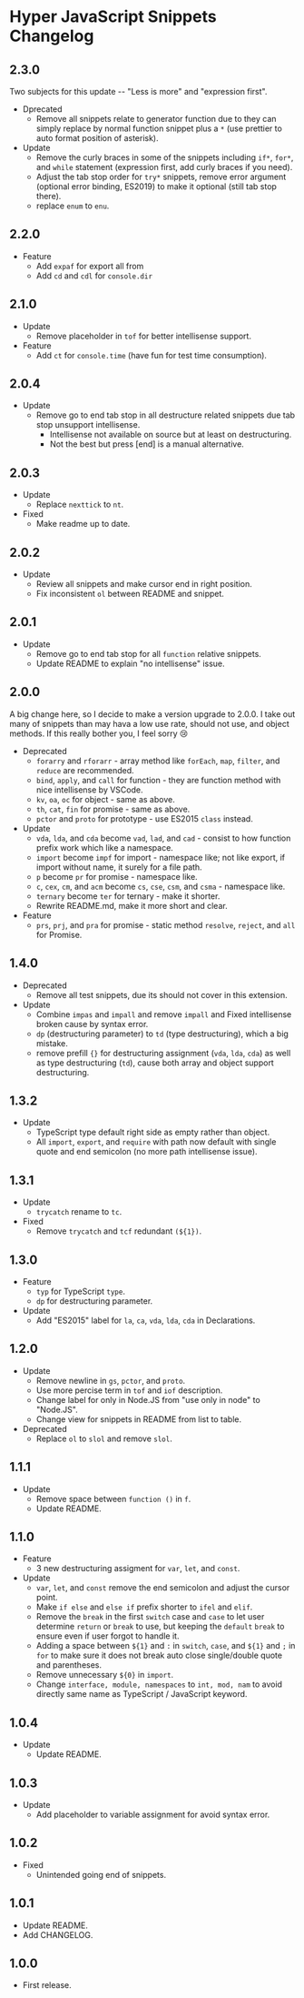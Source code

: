 # Hyper JavaScript Snippets Changelog

## 2.3.0
Two subjects for this update -- "Less is more" and "expression first".

- Dprecated
  - Remove all snippets relate to generator function due to they can simply replace by normal function snippet plus a `*` (use prettier to auto format position of asterisk).
- Update
  - Remove the curly braces in some of the snippets including `if*`, `for*`, and `while` statement (expression first, add curly braces if you need).
  - Adjust the tab stop order for `try*` snippets, remove error argument (optional error binding, ES2019) to make it optional (still tab stop there).
  - replace `enum` to `enu`.

## 2.2.0
- Feature
  - Add `expaf` for export all from
  - Add `cd` and `cdl` for `console.dir`

## 2.1.0
- Update
  - Remove placeholder in `tof` for better intellisense support.
- Feature
  - Add `ct` for `console.time` (have fun for test time consumption).

## 2.0.4
- Update
  - Remove go to end tab stop in all destructure related snippets due tab stop unsupport intellisense.
    - Intellisense not available on source but at least on destructuring.
    - Not the best but press [end] is a manual alternative.

## 2.0.3
- Update
  - Replace `nexttick` to `nt`.
- Fixed
  - Make readme up to date.

## 2.0.2
- Update
  - Review all snippets and make cursor end in right position.
  - Fix inconsistent `ol` between README and snippet.

## 2.0.1
- Update
  - Remove go to end tab stop for all `function` relative snippets.
  - Update README to explain "no intellisense" issue.

## 2.0.0
A big change here, so I decide to make a version upgrade to 2.0.0. I take out many of snippets than may hava a low use rate, should not use, and object methods. If this really bother you, I feel sorry 😢

- Deprecated
  - `forarry` and `rforarr` - array method like `forEach`, `map`, `filter`, and `reduce` are recommended.
  - `bind`, `apply`, and `call` for function - they are function method with nice intellisense by VSCode.
  - `kv`, `oa`, `oc` for object - same as above.
  - `th`, `cat`, `fin` for promise - same as above.
  - `pctor` and `proto` for prototype - use ES2015 `class` instead.
- Update
  - `vda`, `lda`, and `cda` become `vad`, `lad`, and `cad` - consist to how function prefix work which like a namespace.
  - `import` become `impf` for import - namespace like; not like export, if import without name, it surely for a file path.
  - `p` become `pr` for promise - namespace like.
  - `c`, `cex`, `cm`, and `acm` become `cs`, `cse`, `csm`, and `csma` - namespace like.
  - `ternary` become `ter` for ternary - make it shorter.
  - Rewrite README.md, make it more short and clear.
- Feature
  - `prs`, `prj`, and `pra` for promise - static method `resolve`, `reject`, and `all` for Promise.

## 1.4.0
- Deprecated
  - Remove all test snippets, due its should not cover in this extension.
- Update
  - Combine `impas` and `impall` and remove `impall` and Fixed intellisense broken cause by syntax error.
  - `dp` (destructuring parameter) to `td` (type destructuring), which a big mistake.
  - remove prefill `{}` for destructuring assignment (`vda`, `lda`, `cda`) as well as type destructuring (`td`), cause both array and object support destructuring.

## 1.3.2
- Update
  - TypeScript type default right side as empty rather than object.
  - All `import`, `export`, and `require` with path now default with single quote and end semicolon (no more path intellisense issue).

## 1.3.1
- Update
  - `trycatch` rename to `tc`.
- Fixed
  - Remove `trycatch` and `tcf` redundant `(${1})`.

## 1.3.0
- Feature
  - `typ` for TypeScript `type`.
  - `dp` for destructuring parameter.
- Update
  - Add "ES2015" label for `la`, `ca`, `vda`, `lda`, `cda` in Declarations.

## 1.2.0
- Update
  - Remove newline in `gs`, `pctor`, and `proto`.
  - Use more percise term in `tof` and `iof` description.
  - Change label for only in Node.JS from "use only in node" to "Node.JS".
  - Change view for snippets in README from list to table.
- Deprecated
  - Replace `ol` to `slol` and remove `slol`.

## 1.1.1
- Update
  - Remove space between `function ()` in `f`.
  - Update README.

## 1.1.0
- Feature
  - 3 new destructuring assigment for `var`, `let`, and `const`.
- Update
  - `var`, `let`, and `const` remove the end semicolon and adjust the cursor point.
  - Make `if else` and `else if` prefix shorter to `ifel` and `elif`.
  - Remove the `break` in the first `switch` case and `case` to let user determine `return` or `break` to use, but keeping the `default` `break` to ensure even if user forgot to handle it.
  - Adding a space between `${1}` and `:` in `switch`, `case`, and `${1}` and `;` in `for` to make sure it does not break auto close single/double quote and parentheses.
  - Remove unnecessary `${0}` in `import`.
  - Change `interface, module, namespaces` to `int, mod, nam` to avoid directly same name as TypeScript / JavaScript keyword.

## 1.0.4
- Update
  - Update README.

## 1.0.3
- Update
  - Add placeholder to variable assignment for avoid syntax error.

## 1.0.2
- Fixed
  - Unintended going end of snippets.

## 1.0.1
- Update README.
- Add CHANGELOG.

## 1.0.0
- First release.
